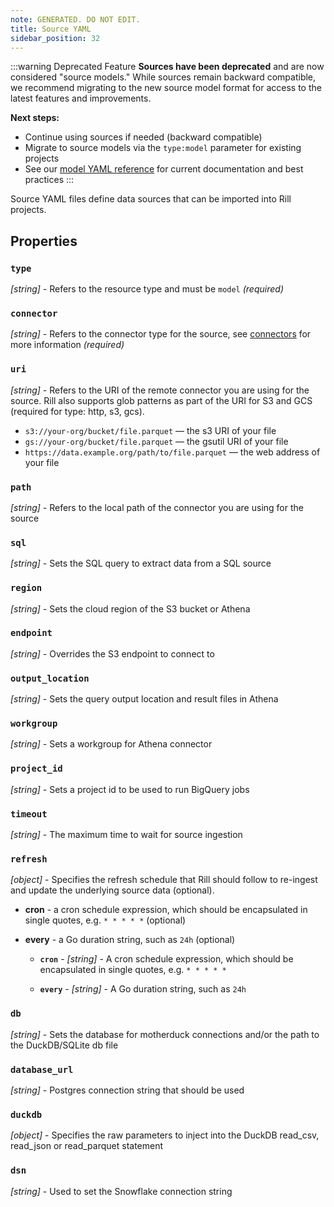 ```yaml
---
note: GENERATED. DO NOT EDIT.
title: Source YAML
sidebar_position: 32
---
```


:::warning Deprecated Feature
**Sources have been deprecated** and are now considered "source models." While sources remain backward compatible, we recommend migrating to the new source model format for access to the latest features and improvements.

**Next steps:**
- Continue using sources if needed (backward compatible)
- Migrate to source models via the `type:model` parameter for existing projects
- See our [model YAML reference](advanced-models) for current documentation and best practices
:::

Source YAML files define data sources that can be imported into Rill projects.


## Properties

### `type`

_[string]_ - Refers to the resource type and must be `model` _(required)_

### `connector`

_[string]_ - Refers to the connector type for the source, see [connectors](/connect) for more information _(required)_

### `uri`

_[string]_ - Refers to the URI of the remote connector you are using for the source. Rill also supports glob patterns as part of the URI for S3 and GCS (required for type: http, s3, gcs).

- `s3://your-org/bucket/file.parquet` — the s3 URI of your file
- `gs://your-org/bucket/file.parquet` — the gsutil URI of your file
- `https://data.example.org/path/to/file.parquet` — the web address of your file
 

### `path`

_[string]_ - Refers to the local path of the connector you are using for the source 

### `sql`

_[string]_ - Sets the SQL query to extract data from a SQL source 

### `region`

_[string]_ - Sets the cloud region of the S3 bucket or Athena 

### `endpoint`

_[string]_ - Overrides the S3 endpoint to connect to 

### `output_location`

_[string]_ - Sets the query output location and result files in Athena 

### `workgroup`

_[string]_ - Sets a workgroup for Athena connector 

### `project_id`

_[string]_ - Sets a project id to be used to run BigQuery jobs 

### `timeout`

_[string]_ - The maximum time to wait for source ingestion 

### `refresh`

_[object]_ - Specifies the refresh schedule that Rill should follow to re-ingest and update the underlying source data (optional).
- **cron** - a cron schedule expression, which should be encapsulated in single quotes, e.g. `* * * * *` (optional)
- **every** - a Go duration string, such as `24h` (optional)
 

  - **`cron`** - _[string]_ - A cron schedule expression, which should be encapsulated in single quotes, e.g. `* * * * *` 

  - **`every`** - _[string]_ - A Go duration string, such as `24h` 

### `db`

_[string]_ - Sets the database for motherduck connections and/or the path to the DuckDB/SQLite db file 

### `database_url`

_[string]_ - Postgres connection string that should be used 

### `duckdb`

_[object]_ - Specifies the raw parameters to inject into the DuckDB read_csv, read_json or read_parquet statement 

### `dsn`

_[string]_ - Used to set the Snowflake connection string 